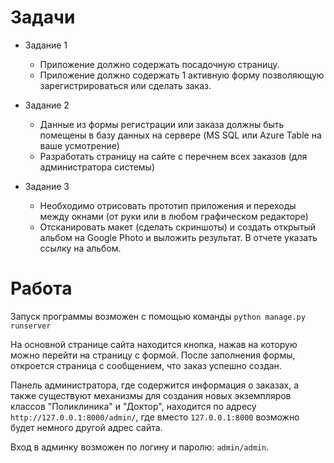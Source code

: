 
# Задачи

* Задание 1
    - Приложение должно содержать посадочную страницу.
    - Приложение должно содержать 1 активную форму позволяющую зарегистрироваться или сделать заказ.

* Задание 2
    - Данные из формы регистрации или заказа должны быть помещены в базу данных на сервере (MS SQL или Azure Table на ваше усмотрение)
    - Разработать страницу на сайте с перечнем всех заказов (для администратора системы)

* Задание 3
    - Необходимо отрисовать прототип приложения и переходы между окнами (от руки или в любом графическом редакторе)
    - Отсканировать макет (сделать скриншоты) и создать открытый альбом на Google Photo и выложить результат. В отчете указать ссылку на альбом.

# Работа

Запуск программы возможен с помощью команды ```python manage.py runserver```

На основной странице сайта находится кнопка, нажав на которую можно перейти на страницу с формой. После заполнения формы, откроется страница с сообщением, что заказ успешно создан.

Панель администратора, где содержится информация о заказах, а также существуют механизмы для создания новых экземпляров классов "Поликлиника" и "Доктор", находится по адресу `http://127.0.0.1:8000/admin/`, где вместо  `127.0.0.1:8000` возможно будет немного другой адрес сайта. 

Вход в админку возможен по логину и паролю: `admin/admin`. 
